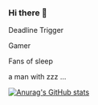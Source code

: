 ### Hi there 👋

<!--
**ozline/ozline** is a ✨ _special_ ✨ repository because its `README.md` (this file) appears on your GitHub profile.

Here are some ideas to get you started:

- 🔭 I’m currently working on ...
- 🌱 I’m currently learning ...
- 👯 I’m looking to collaborate on ...
- 🤔 I’m looking for help with ...
- 💬 Ask me about ...
- 📫 How to reach me: ...
- 😄 Pronouns: ...
- ⚡ Fun fact: ...
-->

Deadline Trigger

Gamer 

Fans of sleep

a man with zzz ...

[![Anurag's GitHub stats](https://github-readme-stats.vercel.app/api?username=ozline&show_icons=true&theme=tokyonight)](https://github.com/anuraghazra/github-readme-stats)
